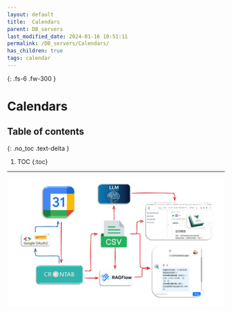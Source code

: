 ```yaml
---
layout: default
title:  Calendars
parent: DB_servers
last_modified_date: 2024-01-16 10:51:11
permalink: /DB_servers/Calendars/
has_children: true
tags: calendar
---
```


{: .fs-6 .fw-300 }

# Calendars

## Table of contents

{: .no_toc .text-delta }

1. TOC
{:toc}

---

![](./pngs/2024-12-13-08-40-49.png)
